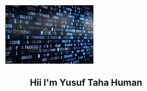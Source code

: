 <img src="https://github.com/YusufTHuman/YusufTHuman/blob/main/images.jpg?raw=true">

<h1 align="center">Hii I'm Yusuf Taha Human</h1>

